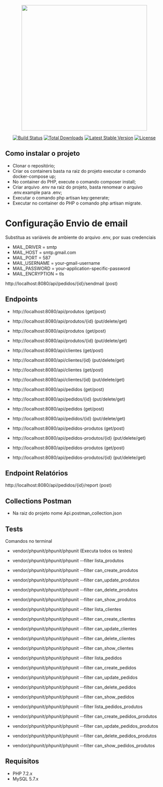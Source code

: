 <p align="center"><img src="https://res.cloudinary.com/dtfbvvkyp/image/upload/v1566331377/laravel-logolockup-cmyk-red.svg" width="400"></p>

<p align="center">
<a href="https://travis-ci.org/laravel/framework"><img src="https://travis-ci.org/laravel/framework.svg" alt="Build Status"></a>
<a href="https://packagist.org/packages/laravel/framework"><img src="https://poser.pugx.org/laravel/framework/d/total.svg" alt="Total Downloads"></a>
<a href="https://packagist.org/packages/laravel/framework"><img src="https://poser.pugx.org/laravel/framework/v/stable.svg" alt="Latest Stable Version"></a>
<a href="https://packagist.org/packages/laravel/framework"><img src="https://poser.pugx.org/laravel/framework/license.svg" alt="License"></a>
</p>

## Como instalar o projeto
- Clonar o repositório;
- Criar os containers basta na raiz do projeto executar o comando docker-compose up;
- No container do PHP, execute o comando composer install;
- Criar arquivo .env na raiz do projeto, basta renomear o arquivo .env.example para .env;
- Executar o comando php artisan key:generate;
- Executar no container do PHP o comando php artisan migrate.

# Configuração Envio de email
Substitua as variáveis de ambiente do arquivo .env, por suas credenciais

- MAIL_DRIVER = smtp
- MAIL_HOST = smtp.gmail.com
- MAIL_PORT = 587
- MAIL_USERNAME = your-gmail-username
- MAIL_PASSWORD = your-application-specific-password
- MAIL_ENCRYPTION = tls

http://localhost:8080/api/pedidos/{id}/sendmail (post)

## Endpoints

- http://localhost:8080/api/produtos (get/post)
- http://localhost:8080/api/produtos/{id} (put/delete/get)
- http://localhost:8080/api/produtos (get/post)
- http://localhost:8080/api/produtos/{id} (put/delete/get)

- http://localhost:8080/api/clientes (get/post)
- http://localhost:8080/api/clientes/{id} (put/delete/get)
- http://localhost:8080/api/clientes (get/post)
- http://localhost:8080/api/clientes/{id} (put/delete/get)

- http://localhost:8080/api/pedidos (get/post)
- http://localhost:8080/api/pedidos/{id} (put/delete/get)
- http://localhost:8080/api/pedidos (get/post)
- http://localhost:8080/api/pedidos/{id} (put/delete/get)

- http://localhost:8080/api/pedidos-produtos (get/post)
- http://localhost:8080/api/pedidos-produtos/{id} (put/delete/get)
- http://localhost:8080/api/pedidos-produtos (get/post)
- http://localhost:8080/api/pedidos-produtos/{id} (put/delete/get)

## Endpoint Relatórios
http://localhost:8080/api/pedidos/{id}/report (post)
## Collections Postman
- Na raiz do projeto nome Api.postman_collection.json
## Tests 

Comandos no terminal

- vendor/phpunit/phpunit/phpunit (Executa todos os testes)
- vendor/phpunit/phpunit/phpunit --filter lista_produtos
- vendor/phpunit/phpunit/phpunit --filter can_create_produtos
- vendor/phpunit/phpunit/phpunit --filter can_update_produtos
- vendor/phpunit/phpunit/phpunit --filter can_delete_produtos
- vendor/phpunit/phpunit/phpunit --filter can_show_produtos

- vendor/phpunit/phpunit/phpunit --filter lista_clientes
- vendor/phpunit/phpunit/phpunit --filter can_create_clientes
- vendor/phpunit/phpunit/phpunit --filter can_update_clientes
- vendor/phpunit/phpunit/phpunit --filter can_delete_clientes
- vendor/phpunit/phpunit/phpunit --filter can_show_clientes

- vendor/phpunit/phpunit/phpunit --filter lista_pedidos
- vendor/phpunit/phpunit/phpunit --filter can_create_pedidos
- vendor/phpunit/phpunit/phpunit --filter can_update_pedidos
- vendor/phpunit/phpunit/phpunit --filter can_delete_pedidos
- vendor/phpunit/phpunit/phpunit --filter can_show_pedidos

- vendor/phpunit/phpunit/phpunit --filter lista_pedidos_produtos
- vendor/phpunit/phpunit/phpunit --filter can_create_pedidos_produtos
- vendor/phpunit/phpunit/phpunit --filter can_update_pedidos_produtos
- vendor/phpunit/phpunit/phpunit --filter can_delete_pedidos_produtos
- vendor/phpunit/phpunit/phpunit --filter can_show_pedidos_produtos

## Requisitos 
- PHP 7.2.x
- MySQL 5.7.x
